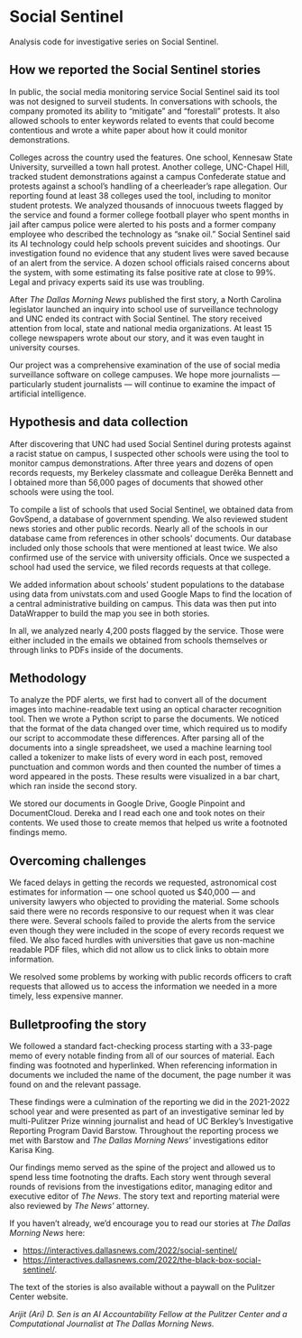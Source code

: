# Social Sentinel
Analysis code for investigative series on Social Sentinel.

## How we reported the Social Sentinel stories
In public, the social media monitoring service Social Sentinel said its tool was not designed to surveil students. In conversations with schools,  the company promoted its ability to “mitigate” and “forestall” protests. It also allowed schools to enter keywords related to events that could become contentious and wrote a white paper about how it could monitor demonstrations. 

Colleges across the country used the features. One school, Kennesaw State University, surveilled a town hall protest. Another college,  UNC-Chapel Hill, tracked student demonstrations against a campus Confederate statue and protests against a school’s handling of a cheerleader’s rape allegation.
Our reporting found at least 38 colleges used the tool, including to monitor student protests. We analyzed thousands of innocuous tweets flagged by the service and found a former college football player who spent months in jail after campus police were alerted to his posts and a former company employee who described the technology as “snake oil.” 
Social Sentinel said its AI technology could help schools prevent suicides and shootings. Our investigation found no evidence that any student lives were saved because of an alert from the service. A dozen school officials raised concerns about the system, with some estimating its false positive rate at close to 99%. Legal and privacy experts said its use was troubling.

After _The Dallas Morning News_ published the  first story, a North Carolina legislator launched an inquiry into school use of surveillance technology and UNC ended its contract with Social Sentinel. The story received attention from local, state and national media organizations. At least 15 college newspapers wrote about our story, and it was even taught in university courses.

Our project was a comprehensive examination of the use of social media surveillance software on college campuses. We hope more journalists  — particularly student journalists — will continue to examine the impact of artificial intelligence.

## Hypothesis and data collection
After discovering that UNC had used Social Sentinel during protests against a racist statue on campus, I suspected other schools were using the tool to monitor campus demonstrations. After three years and dozens of open records requests, my Berkeley classmate and colleague Derêka Bennett and I obtained more than 56,000 pages of documents that showed other schools were using the tool.  

To compile a list of schools that used Social Sentinel, we obtained data from GovSpend, a database of government spending. We also reviewed student news stories and other public records. Nearly all of the schools in our database came from references in other schools' documents. Our database included only those schools that were mentioned at least twice. We also confirmed use of the service with university officials. Once we suspected a school had used the service, we filed records requests at that college. 

We added information about schools’ student populations to the database using data from univstats.com and used Google Maps to find the location of a central administrative building on campus. This data was then put into DataWrapper to build the map you see in both stories. 

In all, we analyzed nearly 4,200 posts flagged by the service. Those were either included in the emails we obtained from schools themselves or through links to PDFs inside of the documents. 

## Methodology
To analyze the PDF alerts, we first had to convert all of the document images into machine-readable text using an optical character recognition tool. Then we wrote a Python script to parse the documents. We noticed that the format of the data changed over time, which required us to modify our script to accommodate these differences. After parsing all of the documents into a single spreadsheet, we used a machine learning tool called a tokenizer to make lists of every word in each post, removed punctuation and common words and then counted the number of times a word appeared in the posts. These results were visualized in a bar chart, which ran inside the second story. 

We stored our documents in Google Drive, Google Pinpoint and DocumentCloud. Dereka and I read each one and took notes on their contents.  We used those to create memos that helped us write a footnoted findings memo. 

## Overcoming challenges
We faced delays in getting the records we requested, astronomical cost estimates for information — one school quoted us $40,000 — and university lawyers who objected to providing the material. Some schools said there were no records responsive to our request when it was clear there were. Several schools failed to provide the alerts from the service even though they were included in the scope of every records request we filed. We also faced hurdles with universities that gave us  non-machine readable PDF files, which did not allow us to click links to obtain more information. 

We resolved some problems by working with public records officers to craft requests that allowed us to access the information we needed in a more timely, less expensive manner. 

## Bulletproofing the story
We followed a standard fact-checking process starting with a 33-page memo of every notable finding from all of our sources of material. Each finding was footnoted and hyperlinked. When referencing information in documents we included the name of the document, the page number it was found on and the relevant passage. 


These findings were a culmination of the reporting we did in the 2021-2022 school year and were presented as part of an investigative seminar led by multi-Pulitzer Prize winning journalist and head of UC Berkley’s Investigative Reporting Program David Barstow. Throughout the reporting process we met with Barstow and _The Dallas Morning News’_ investigations editor Karisa King.

Our findings memo served as the spine of the project and allowed us to spend less time footnoting the drafts. Each story went through several rounds of revisions from the investigations editor, managing editor and executive editor of _The News_. The story text and reporting material were also reviewed by _The News’_ attorney.

If you haven’t already, we’d encourage you to read our stories at _The Dallas Morning News_ here: 
- https://interactives.dallasnews.com/2022/social-sentinel/
- https://interactives.dallasnews.com/2022/the-black-box-social-sentinel/.

The text of the stories is also available without a paywall on the Pulitzer Center website. 

_Arijit (Ari) D. Sen is an AI Accountability Fellow at the Pulitzer Center and a Computational Journalist at The Dallas Morning News._
